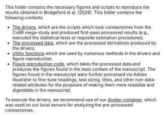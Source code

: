 This folder contains the necessary figures and scripts to reproduce the results obtained in Bridgeford et al. (2024). This folder contains the following contents:

- [The drivers](https://github.com/neurodata/causal_batch/tree/main/docs/batch_effects_paper/data_analysis_scripts), which are the scripts which took connectomes from the CoRR mega-study and produced first-pass processed results (e.g., executed the statistical tests or requisite estimation procedures). 
- [The processed data](https://github.com/neurodata/causal_batch/tree/main/docs/batch_effects_paper/data), which are the processed derivatives produced by the drivers.
- [Utility functions](https://github.com/neurodata/causal_batch/tree/main/docs/batch_effects_paper/utilities) which are used by numerous methods in the drivers and figure reproduction.
- [Figure reproduction code](https://github.com/neurodata/causal_batch/tree/main/docs/batch_effects_paper/Figure_reproduction), which takes the processed data and produces the figures found in the main content of the manuscript. The figures found in the manuscript were further processed via Adobe Illustrator to fine-tune headings, text sizing, titles, and other non-data-related attributes for the purposes of making them more readable and digestable in the manuscript.

To execute the drivers, we recommend use of our [docker container](https://hub.docker.com/r/neurodata/causal_batch), which was used on our local servers for analyzing the pre-processed connectomes. 
